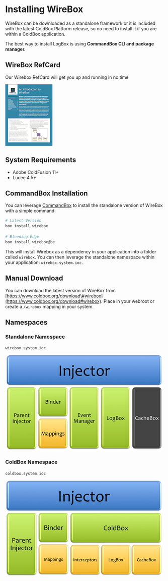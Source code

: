 # Installing WireBox

WireBox can be downloaded as a standalone framework or it is included with the latest ColdBox Platform release, so no need to install it if you are within a ColdBox application.

The best way to install LogBox is using **CommandBox CLI and package manager.**

## WireBox RefCard

Our Wirebox RefCard will get you up and running in no time

![](.gitbook/assets/overview_wireboxrefcard.png)

## System Requirements

* Adobe ColdFusion 11+
* Lucee 4.5+

## CommandBox Installation

You can leverage [CommandBox](http://www.ortussolutions.com/products/commandbox) to install the standalone version of WireBox with a simple command:

```bash
# Latest Version
box install wirebox

# Bleeding Edge
box install wirebox@be
```

This will install Wirebox as a dependency in your application into a folder called `wirebox`. You can then leverage the standalone namespace within your application: `wirebox.system.ioc`.

## Manual Download

You can download the latest version of WireBox from [https://www.coldbox.org/download\#wirebox](https://www.coldbox.org/download#wirebox). Place in your webroot or create a `/wirebox` mapping in your system.


## Namespaces

### Standalone Namespace

`wirebox.system.ioc`

![](.gitbook/assets/installing_wireboxsystem.jpg)

### ColdBox Namespace

`coldbox.system.ioc`

![](.gitbook/assets/installing_coldboxsystem.jpg)


